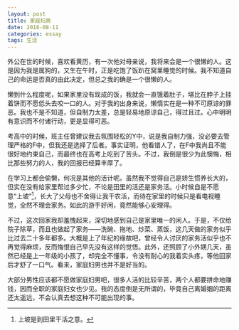 ```yaml
---
layout: post
title: 家庭妇男
date: 2018-08-11
categories: essay
tags: 生活
---
```


外公在世的时候，喜欢看黄历，有一次他对母亲说，我将来会是一个很懒的人。这是因为我是属狗的，又生在午时，正是吃饱了饭趴在窝里睡觉的时候。我不知道自己的命运是否真的由此决定，但总之我的确是一个很懒的人。

懒到什么程度呢，如果家里没有现成的饭，我就会一直饿着肚子，堪比在脖子上挂着饼而不愿低头去咬一口的人。对于我的出身来说，懒惰实在是一种不可原谅的罪恶。我也不是不知道，但自制力太差，总是轻易地原谅自己，得过且过。心中明明有意识而不付诸行动，更是显得可恶。

考高中的时候，班主任曾建议我去氛围轻松的Y中，说是我自制力强，没必要去管理严格的F中，但我还是选择了后者。事实证明，他看错人了，在F中我尚且不能很好地约束自己，而最终也在高考上吃到了苦头。不过，我倒是很少为此懊悔，相比那些努力的人，我的回报已经算丰厚了。

在学习上都会偷懒，何况是其他的活计呢。虽然我不觉得自己是娇生惯养长大的，但实在没有给家里帮过多少忙，不论是田里的活还是家务活。小时候自是不愿意“上坡”[^1]，长大了父母也不舍得让我干农活，而待在家里的时候只是看电视睡觉，全然不理会家务。如此的游手好闲，竟然能够心安理得。

不过，这次回家我却羞愧起来，深切地感到自己是家里唯一的闲人。于是，不仅给院子除草，而且也做起了家务——洗碗、拖地、炒菜、蒸饭，这几天做的家务似乎比过去二十多年都多。大概是上了年纪的缘故吧，曾经令人讨厌的家务活似乎也不再觉得麻烦，反而悔恨自己早先没有这样的觉悟。此外，还照顾了小外甥几天，虽然已经是上一年级的小孩了，却完全不懂事，令没有耐心的我着实头疼，等他回家后才舒了一口气。看来，家庭妇男也并不是好当的。

大部分男性应该都不愿做家庭妇男吧，很多人活的比较辛苦，两个人都要拼命地赚钱，因而全职的家庭妇女也少见。我的态度倒是无所谓的，毕竟自己离婚姻的距离还太遥远，不会认真去想这种不可能出现的事。


[^1]: 上坡是到田里干活之意。